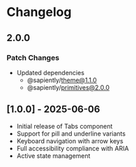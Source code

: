 # Changelog

## 2.0.0

### Patch Changes

- Updated dependencies
  - @sapiently/theme@1.1.0
  - @sapiently/primitives@2.0.0

## [1.0.0] - 2025-06-06

- Initial release of Tabs component
- Support for pill and underline variants
- Keyboard navigation with arrow keys
- Full accessibility compliance with ARIA
- Active state management

